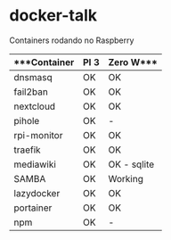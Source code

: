 # docker-talk

Containers rodando no Raspberry 

***Container	|  PI 3	| Zero W***
------------- | ----- | ---------
dnsmasq 	    |  OK	  |  OK
fail2ban	    |  OK	  |  OK
nextcloud	    |  OK	  |  OK
pihole		    |  OK	  |  -
rpi-monitor	  |  OK	  |  OK
traefik		    |  OK	  |  OK
mediawiki	    |  OK	  |  OK - sqlite
SAMBA		      |  OK	  |  Working
lazydocker	  |  OK	  |  OK
portainer	    |  OK	  |  OK
npm           |  OK   |   -
